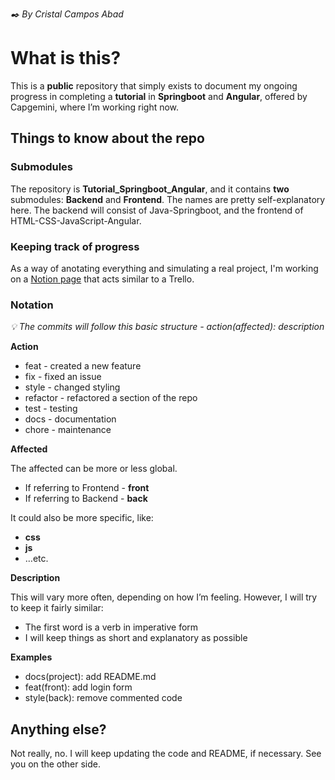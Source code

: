 *✒️ By Cristal Campos Abad*

# What is this?

This is a **public** repository that simply exists to document my ongoing progress in completing a **tutorial** in **Springboot** and **Angular**, offered by Capgemini, where I’m working right now.

## Things to know about the repo

### Submodules

The repository is **Tutorial_Springboot_Angular**, and it contains **two** submodules: **Backend** and **Frontend**. The names are pretty self-explanatory here. The backend will consist of Java-Springboot, and the frontend of HTML-CSS-JavaScript-Angular.

### Keeping track of progress

As a way of anotating everything and simulating a real project, I'm working on a [Notion page](https://shrouded-sage-fe6.notion.site/59992f34dfb947f4a4771ea6462f10a7?v=2436990bd6874431adbefbdd62597465) that acts similar to a Trello.

### Notation

*💡 The commits will follow this basic structure -
action(affected): description*

**Action**

- feat - created a new feature
- fix - fixed an issue
- style - changed styling
- refactor - refactored a section of the repo
- test - testing
- docs - documentation
- chore - maintenance

**Affected**

The affected can be more or less global.

- If referring to Frontend - **front**
- If referring to Backend - **back**

It could also be more specific, like:

- **css**
- **js**
- …etc.

**Description**

This will vary more often, depending on how I’m feeling. However, I will try to keep it fairly similar:

- The first word is a verb in imperative form
- I will keep things as short and explanatory as possible

**Examples**

- docs(project): add README.md
- feat(front): add login form
- style(back): remove commented code

## Anything else?

Not really, no. I will keep updating the code and README, if necessary. See you on the other side.